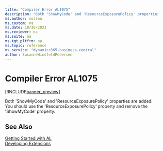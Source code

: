 ```yaml
---
title: "Compiler Error AL1075"
description: "Both 'ShowMyCode' and 'ResourceExposurePolicy' properties are added."
ms.author: solsen
ms.custom: na
ms.date: 10/26/2021
ms.reviewer: na
ms.suite: na
ms.tgt_pltfrm: na
ms.topic: reference
ms.service: "dynamics365-business-central"
author: SusanneWindfeldPedersen
---
```

[//]: # (START>DO_NOT_EDIT)
[//]: # (IMPORTANT:Do not edit any of the content between here and the END>DO_NOT_EDIT.)
[//]: # (Any modifications should be made in the .xml files in the ModernDev repo.)
# Compiler Error AL1075

[!INCLUDE[banner_preview](../includes/banner_preview.md)]

Both 'ShowMyCode' and 'ResourceExposurePolicy' properties are added. You should use the 'ResourceExposurePolicy' property and remove the 'ShowMyCode' property.

[//]: # (IMPORTANT: END>DO_NOT_EDIT)
## See Also  
[Getting Started with AL](../devenv-get-started.md)  
[Developing Extensions](../devenv-dev-overview.md)  